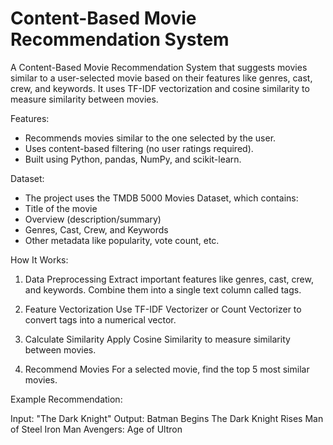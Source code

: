 # Content-Based Movie Recommendation System

A Content-Based Movie Recommendation System that suggests movies similar to a user-selected movie based on their features like genres, cast, crew, and keywords.
It uses TF-IDF vectorization and cosine similarity to measure similarity between movies.

Features:
- Recommends movies similar to the one selected by the user.
- Uses content-based filtering (no user ratings required).
- Built using Python, pandas, NumPy, and scikit-learn.

  
Dataset:
- The project uses the TMDB 5000 Movies Dataset, which contains:
- Title of the movie
- Overview (description/summary)
- Genres, Cast, Crew, and Keywords
- Other metadata like popularity, vote count, etc.

How It Works:
1. Data Preprocessing
Extract important features like genres, cast, crew, and keywords.
Combine them into a single text column called tags.

2. Feature Vectorization
Use TF-IDF Vectorizer or Count Vectorizer to convert tags into a numerical vector.

3. Calculate Similarity
Apply Cosine Similarity to measure similarity between movies.

4. Recommend Movies
For a selected movie, find the top 5 most similar movies.

Example Recommendation:

Input: "The Dark Knight"
Output:
Batman Begins
The Dark Knight Rises
Man of Steel
Iron Man
Avengers: Age of Ultron

